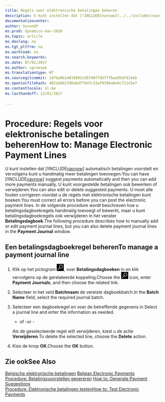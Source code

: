 ```yaml
---
title: Regels voor elektronische betalingen beheren
description: U kunt instellen dat [!INCLUDE[navnow](../../includes/navnow_md.md)] automatisch betalingen voorstelt en vervolgens kunt u handmatig meer betalingen toevoegen. U kunt voorgestelde betalingen ook bewerken of verwijderen.
documentationcenter: 
author: SorenGP
ms.prod: dynamics-nav-2018
ms.topic: article
ms.devlang: na
ms.tgt_pltfrm: na
ms.workload: na
ms.search.keywords: 
ms.date: 07/01/2017
ms.author: sgroespe
ms.translationtype: HT
ms.sourcegitcommit: 1dfba8b14019991c95f40ffd5f7fbaed5df414eb
ms.openlocfilehash: 4821d4b27d6a6df76d7c33af9196a8edc71143e7
ms.contentlocale: nl-be
ms.lasthandoff: 12/01/2017

---
```

# <a name="how-to-manage-electronic-payment-lines"></a><span data-ttu-id="d6545-104">Procedure: Regels voor elektronische betalingen beheren</span><span class="sxs-lookup"><span data-stu-id="d6545-104">How to: Manage Electronic Payment Lines</span></span>
<span data-ttu-id="d6545-105">U kunt instellen dat [!INCLUDE[navnow](../../includes/navnow_md.md)] automatisch betalingen voorstelt en vervolgens kunt u handmatig meer betalingen toevoegen.</span><span class="sxs-lookup"><span data-stu-id="d6545-105">You can have [!INCLUDE[navnow](../../includes/navnow_md.md)] suggest payments automatically and then you can add more payments manually.</span></span> <span data-ttu-id="d6545-106">U kunt voorgestelde betalingen ook bewerken of verwijderen.</span><span class="sxs-lookup"><span data-stu-id="d6545-106">You can also edit or delete suggested payments.</span></span> <span data-ttu-id="d6545-107">U moet alle fouten corrigeren voordat u de regels met elektronische betalingen kunt boeken.</span><span class="sxs-lookup"><span data-stu-id="d6545-107">You must correct all errors before you can post the electronic payment lines.</span></span> <span data-ttu-id="d6545-108">In de volgende procedure wordt beschreven hoe u betalingsdagboekregels handmatig toevoegt of bewerkt, maar u kunt betalingsdagboekregels ook verwijderen in het venster **Betalingsdagboek**.</span><span class="sxs-lookup"><span data-stu-id="d6545-108">The following procedure describes how to manually add or edit payment journal lines, but you can also delete payment journal lines in the **Payment Journal** window.</span></span>  

## <a name="to-manage-a-payment-journal-line"></a><span data-ttu-id="d6545-109">Een betalingsdagboekregel beheren</span><span class="sxs-lookup"><span data-stu-id="d6545-109">To manage a payment journal line</span></span>  

1.  <span data-ttu-id="d6545-110">Klik op het pictogram ![Zoeken naar pagina of rapport](../../media/ui-search/search_small.png "pictogram Zoeken naar pagina of rapport"), voer **Betalingsdagboeken** in en klik vervolgens op de gerelateerde koppeling.</span><span class="sxs-lookup"><span data-stu-id="d6545-110">Choose the ![Search for Page or Report](../../media/ui-search/search_small.png "Search for Page or Report icon") icon, enter **Payment Journals**, and then choose the related link.</span></span>  
2.  <span data-ttu-id="d6545-111">Selecteer in het veld **Batchnaam** de vereiste dagboekbatch.</span><span class="sxs-lookup"><span data-stu-id="d6545-111">In the **Batch Name** field, select the required journal batch.</span></span>  
3.  <span data-ttu-id="d6545-112">Selecteer een dagboekregel en voer de betreffende gegevens in.</span><span class="sxs-lookup"><span data-stu-id="d6545-112">Select a journal line and enter the information as needed.</span></span>  

     - <span data-ttu-id="d6545-113">of -</span><span class="sxs-lookup"><span data-stu-id="d6545-113">or -</span></span>  

    <span data-ttu-id="d6545-114">Als de geselecteerde regel wilt verwijderen, kiest u de actie **Verwijderen**.</span><span class="sxs-lookup"><span data-stu-id="d6545-114">To delete the selected line, choose the **Delete** action.</span></span>  

4.  <span data-ttu-id="d6545-115">Kies de knop **OK**.</span><span class="sxs-lookup"><span data-stu-id="d6545-115">Choose the **OK** button.</span></span>  
  
## <a name="see-also"></a><span data-ttu-id="d6545-116">Zie ook</span><span class="sxs-lookup"><span data-stu-id="d6545-116">See Also</span></span>  
 <span data-ttu-id="d6545-117">[Belgische elektronische betalingen](belgian-electronic-payments.md) </span><span class="sxs-lookup"><span data-stu-id="d6545-117">[Belgian Electronic Payments](belgian-electronic-payments.md) </span></span>  
 <span data-ttu-id="d6545-118">[Procedure: Betalingsvoorstellen genereren](how-to-generate-payment-suggestions.md) </span><span class="sxs-lookup"><span data-stu-id="d6545-118">[How to: Generate Payment Suggestions](how-to-generate-payment-suggestions.md) </span></span>  
 [<span data-ttu-id="d6545-119">Procedure: Elektronische betalingen testen</span><span class="sxs-lookup"><span data-stu-id="d6545-119">How to: Test Electronic Payments</span></span>](how-to-test-electronic-payments.md)

